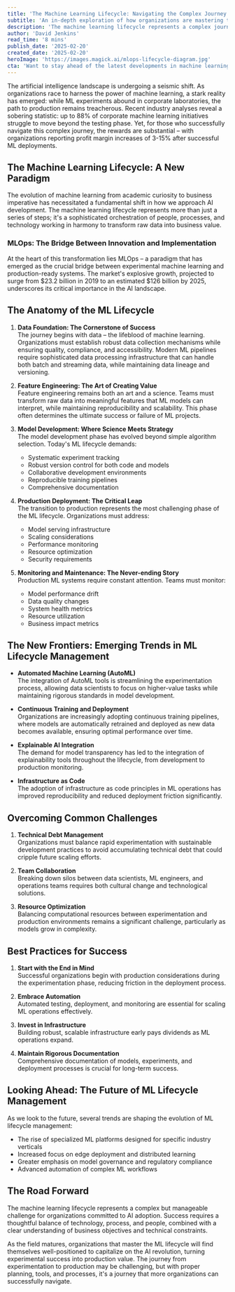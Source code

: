 ```yaml
---
title: 'The Machine Learning Lifecycle: Navigating the Complex Journey from Experimentation to Production'
subtitle: 'An in-depth exploration of how organizations are mastering the art of deploying ML models at scale'
description: 'The machine learning lifecycle represents a complex journey from experimentation to production, with only 12% of initiatives successfully making the transition. This comprehensive guide explores the critical stages, best practices, and emerging trends in ML lifecycle management, from data foundation through to production deployment and monitoring.'
author: 'David Jenkins'
read_time: '8 mins'
publish_date: '2025-02-20'
created_date: '2025-02-20'
heroImage: 'https://images.magick.ai/mlops-lifecycle-diagram.jpg'
cta: 'Want to stay ahead of the latest developments in machine learning lifecycle management? Follow us on LinkedIn for regular insights, best practices, and industry updates that will help you master your ML initiatives.'
---
```


The artificial intelligence landscape is undergoing a seismic shift. As organizations race to harness the power of machine learning, a stark reality has emerged: while ML experiments abound in corporate laboratories, the path to production remains treacherous. Recent industry analyses reveal a sobering statistic: up to 88% of corporate machine learning initiatives struggle to move beyond the testing phase. Yet, for those who successfully navigate this complex journey, the rewards are substantial – with organizations reporting profit margin increases of 3-15% after successful ML deployments.

## The Machine Learning Lifecycle: A New Paradigm

The evolution of machine learning from academic curiosity to business imperative has necessitated a fundamental shift in how we approach AI development. The machine learning lifecycle represents more than just a series of steps; it's a sophisticated orchestration of people, processes, and technology working in harmony to transform raw data into business value.

### MLOps: The Bridge Between Innovation and Implementation

At the heart of this transformation lies MLOps – a paradigm that has emerged as the crucial bridge between experimental machine learning and production-ready systems. The market's explosive growth, projected to surge from $23.2 billion in 2019 to an estimated $126 billion by 2025, underscores its critical importance in the AI landscape.

## The Anatomy of the ML Lifecycle

1. **Data Foundation: The Cornerstone of Success**  
   The journey begins with data – the lifeblood of machine learning. Organizations must establish robust data collection mechanisms while ensuring quality, compliance, and accessibility. Modern ML pipelines require sophisticated data processing infrastructure that can handle both batch and streaming data, while maintaining data lineage and versioning.

2. **Feature Engineering: The Art of Creating Value**  
   Feature engineering remains both an art and a science. Teams must transform raw data into meaningful features that ML models can interpret, while maintaining reproducibility and scalability. This phase often determines the ultimate success or failure of ML projects.

3. **Model Development: Where Science Meets Strategy**  
   The model development phase has evolved beyond simple algorithm selection. Today's ML lifecycle demands:
   - Systematic experiment tracking
   - Robust version control for both code and models
   - Collaborative development environments
   - Reproducible training pipelines
   - Comprehensive documentation

4. **Production Deployment: The Critical Leap**  
   The transition to production represents the most challenging phase of the ML lifecycle. Organizations must address:
   - Model serving infrastructure
   - Scaling considerations
   - Performance monitoring
   - Resource optimization
   - Security requirements

5. **Monitoring and Maintenance: The Never-ending Story**  
   Production ML systems require constant attention. Teams must monitor:
   - Model performance drift
   - Data quality changes
   - System health metrics
   - Resource utilization
   - Business impact metrics

## The New Frontiers: Emerging Trends in ML Lifecycle Management

- **Automated Machine Learning (AutoML)**  
  The integration of AutoML tools is streamlining the experimentation process, allowing data scientists to focus on higher-value tasks while maintaining rigorous standards in model development.

- **Continuous Training and Deployment**  
  Organizations are increasingly adopting continuous training pipelines, where models are automatically retrained and deployed as new data becomes available, ensuring optimal performance over time.

- **Explainable AI Integration**  
  The demand for model transparency has led to the integration of explainability tools throughout the lifecycle, from development to production monitoring.

- **Infrastructure as Code**  
  The adoption of infrastructure as code principles in ML operations has improved reproducibility and reduced deployment friction significantly.

## Overcoming Common Challenges

1. **Technical Debt Management**  
   Organizations must balance rapid experimentation with sustainable development practices to avoid accumulating technical debt that could cripple future scaling efforts.

2. **Team Collaboration**  
   Breaking down silos between data scientists, ML engineers, and operations teams requires both cultural change and technological solutions.

3. **Resource Optimization**  
   Balancing computational resources between experimentation and production environments remains a significant challenge, particularly as models grow in complexity.

## Best Practices for Success

1. **Start with the End in Mind**  
   Successful organizations begin with production considerations during the experimentation phase, reducing friction in the deployment process.

2. **Embrace Automation**  
   Automated testing, deployment, and monitoring are essential for scaling ML operations effectively.

3. **Invest in Infrastructure**  
   Building robust, scalable infrastructure early pays dividends as ML operations expand.

4. **Maintain Rigorous Documentation**  
   Comprehensive documentation of models, experiments, and deployment processes is crucial for long-term success.

## Looking Ahead: The Future of ML Lifecycle Management

As we look to the future, several trends are shaping the evolution of ML lifecycle management:

- The rise of specialized ML platforms designed for specific industry verticals
- Increased focus on edge deployment and distributed learning
- Greater emphasis on model governance and regulatory compliance
- Advanced automation of complex ML workflows

## The Road Forward

The machine learning lifecycle represents a complex but manageable challenge for organizations committed to AI adoption. Success requires a thoughtful balance of technology, process, and people, combined with a clear understanding of business objectives and technical constraints.

As the field matures, organizations that master the ML lifecycle will find themselves well-positioned to capitalize on the AI revolution, turning experimental success into production value. The journey from experimentation to production may be challenging, but with proper planning, tools, and processes, it's a journey that more organizations can successfully navigate.